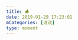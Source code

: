 ```yaml
---
title: ⛸️
date: 2019-01-29 17:23:01
mCategories: [说说]
type: moment
---
```


<div id="pics-20190129172301"></div>

<script>
var data = [
    {"link": "2019-01-29_000000.jpeg", "type": "shuoshuo"},
    {"link": "2019-01-29_000001.jpeg", "type": "shuoshuo"}
];
picsRender(data, "pics-20190129172301");
</script>
